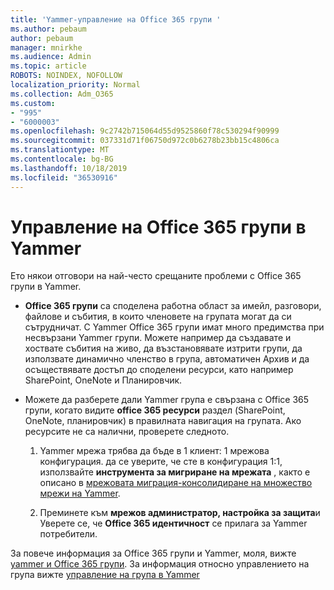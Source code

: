 ```yaml
---
title: 'Yammer-управление на Office 365 групи '
ms.author: pebaum
author: pebaum
manager: mnirkhe
ms.audience: Admin
ms.topic: article
ROBOTS: NOINDEX, NOFOLLOW
localization_priority: Normal
ms.collection: Adm_O365
ms.custom:
- "995"
- "6000003"
ms.openlocfilehash: 9c2742b715064d55d9525860f78c530294f90999
ms.sourcegitcommit: 037331d71f06750d972c0b6278b23bb15c4806ca
ms.translationtype: MT
ms.contentlocale: bg-BG
ms.lasthandoff: 10/18/2019
ms.locfileid: "36530916"
---
```

# <a name="manage-office-365-groups-in-yammer"></a>Управление на Office 365 групи в Yammer

Ето някои отговори на най-често срещаните проблеми с Office 365 групи в Yammer.

* **Office 365 групи** са споделена работна област за имейл, разговори, файлове и събития, в които членовете на групата могат да си сътрудничат. С Yammer Office 365 групи имат много предимства при несвързани Yammer групи. Можете например да създавате и хоствате събития на живо, да възстановявате изтрити групи, да използвате динамично членство в група, автоматичен Архив и да осъществявате достъп до споделени ресурси, като например SharePoint, OneNote и Планировчик.

* Можете да разберете дали Yammer група е свързана с Office 365 групи, когато видите **office 365 ресурси** раздел (SharePoint, OneNote, планировчик) в правилната навигация на групата. Ако ресурсите не са налични, проверете следното.

  1. Yammer мрежа трябва да бъде в 1 клиент: 1 мрежова конфигурация. да се уверите, че сте в конфигурация 1:1, използвайте **инструмента за мигриране на мрежата** , както е описано в [мрежовата миграция-консолидиране на множество мрежи на Yammer](https://docs.microsoft.com/yammer/configure-your-yammer-network/consolidate-multiple-yammer-networks).

  2. Преминете към **мрежов администратор, настройка за защита**и Уверете се, че **Office 365 идентичност** се прилага за Yammer потребители.

За повече информация за Office 365 групи и Yammer, моля, вижте [yammer и Office 365 групи](https://docs.microsoft.com/yammer/manage-yammer-groups/yammer-and-office-365-groups?redirectSourcePath=%252fen-us%252farticle%252fYammer-and-Office-365-Groups-d8c239dc-a48b-47ab-b85e-6b4b8191a869). За информация относно управлението на група вижте [управление на група в Yammer](https://support.office.com/article/Manage-a-group-in-Yammer-6e05c6d6-5548-4c88-89cd-e6757a514ef2)
